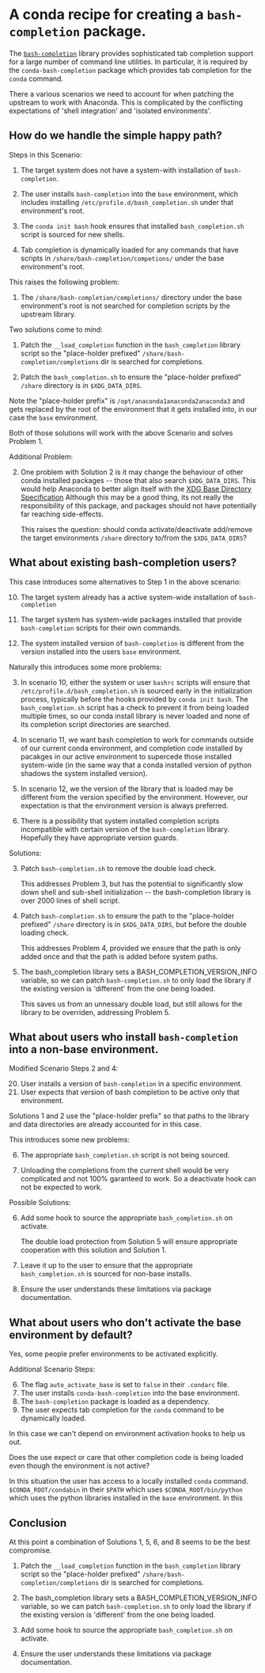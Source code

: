 # A conda recipe for creating a `bash-completion` package.

The [`bash-completion`][1] library provides sophisticated tab completion support for
a large number of command line utilities.  In particular, it is required by the
`conda-bash-completion` package which provides tab completion for the `conda` command.

There a various scenarios we need to account for when patching the upstream to work with
Anaconda.  This is complicated by the conflicting expectations of 'shell integration'
and 'isolated environments'. 

## How do we handle the simple happy path?

Steps in this Scenario:

1. The target system does not have a system-with installation of `bash-completion`. 

2. The user installs `bash-completion` into the `base` environment, which includes
   installing `/etc/profile.d/bash_completion.sh` under that environment's root.

3. The `conda init bash` hook ensures that installed `bash_completion.sh` script is
   sourced for new shells.

4. Tab completion is dynamically loaded for any commands that have scripts in
   `/share/bash-completion/competions/` under the base environment's root.

This raises the following problem:

1. The `/share/bash-completion/completions/` directory under the base environment's root
   is not searched for completion scripts by the upstream library.

Two solutions come to mind:

1. Patch the `__load_completion` function in the `bash_completion` library script so the
   "place-holder prefixed" `/share/bash-completion/completions` dir is searched for
   completions.

2. Patch the `bash_completion.sh` to ensure the "place-holder prefixed" `/share`
   directory is in `$XDG_DATA_DIRS`. 

Note the "place-holder prefix" is `/opt/anaconda1anaconda2anaconda3` and gets replaced
by the root of the environment that it gets installed into, in our case the `base`
environment.

Both of those solutions will work with the above Scenario and solves Problem 1. 

Additional Problem:
    
2. One problem with Solution 2 is it may change the behaviour of other conda installed
   packages -- those that also search `$XDG_DATA_DIRS`. This would help Anaconda to
   better align itself with the [XDG Base Directory Specification][2] Although this may
   be a good thing, its not really the responsibility of this package, and packages
   should not have potentially far reaching side-effects. 

   This raises the question: should conda activate/deactivate add/remove the target
   environments `/share` directory to/from the `$XDG_DATA_DIRS`?

## What about existing bash-completion users?

This case introduces some alternatives to Step 1 in the above scenario:

10. The target system already has a active system-wide installation of
    `bash-completion` 

11. The target system has system-wide packages installed that provide
    `bash-completion` scripts for their own commands.

12. The system installed version of `bash-completion` is different from the version
    installed into the users `base` environment. 

Naturally this introduces some more problems:

3. In scenario 10, either the system or user `bashrc` scripts will ensure that
   `/etc/profile.d/bash_completion.sh` is sourced early in the initialization
   process, typically before the hooks provided by `conda init bash`.  The
   `bash_completion.sh` script has a check to prevent it from being loaded multiple
   times, so our conda install library is never loaded and none of its completion
   script directories are searched.

4. In scenario 11, we want bash completion to work for commands outside of our
   current conda environment, and completion code installed by pacakges in our
   active environment to supercede those installed system-wide (in the same way
   that a conda installed version of python shadows the system installed version).

5. In scenario 12, we the version of the library that is loaded may be different
   from the version specified by the environment. However, our expectation is that
   the environment version is always preferred.   

6. There is a possibility that system installed completion scripts incompatible with
   certain version of the `bash-completion` library.  Hopefully they have
   appropriate version guards.

Solutions:

3. Patch `bash-completion.sh` to remove the double load check.

   This addresses Problem 3, but has the potential to significantly slow down shell
   and sub-shell initialization -- the bash-completion library is over 2000 lines of
   shell script.

4. Patch `bash-completion.sh` to ensure the path to the "place-holder prefixed"
   `/share` directory is in `$XDG_DATA_DIRS`, but before the double loading check.

   This addresses Problem 4, provided we ensure that the path is only added
   once and that the path is added before system paths.

5. The bash_completion library sets a BASH_COMPLETION_VERSION_INFO variable, so we
   can patch `bash-completion.sh` to only load the library if the existing version is
   'different' from the one being loaded.  

   This saves us from an unnessary double load, but still allows for the library to
   be overriden, addressing Problem 5.

## What about users who install `bash-completion` into a non-base environment.

Modified Scenario Steps 2 and 4:

20. User installs a version of `bash-completion` in a specific environment.
40. User expects that version of bash completion to be active only that environment.

Solutions 1 and 2 use the "place-holder prefix" so that paths to the library and data
directories are already accounted for in this case.

This introduces some new problems:

6. The appropriate `bash_completion.sh` script is not being sourced.

7. Unloading the completions from the current shell would be very complicated and
   not 100% garanteed to work.  So a deactivate hook can not be expected to work.

Possible Solutions:

6. Add some hook to source the appropriate `bash_completion.sh` on activate.

   The double load protection from Solution 5 will ensure appropriate cooperation
   with this solution and Solution 1. 

7. Leave it up to the user to ensure that the appropriate `bash_completion.sh` is
   sourced for non-base installs.

8. Ensure the user understands these limitations via package documentation.

## What about users who don't activate the base environment by default?

Yes, some people prefer environments to be activated explicitly.

Additional Scenario Steps:

6. The flag `auto_activate_base` is set to `false` in their `.condarc` file.
7. The user installs `conda-bash-completion` into the base environment.
8. The `bash-completion` package is loaded as a dependency.
9. The user expects tab completion for the `conda` command to be dynamically loaded.

In this case we can't depend on environment activation hooks to help us out.

Does the use expect or care that other completion code is being loaded even though the
environment is not active? 

In this situation the user has access to a locally installed `conda` command.
`$CONDA_ROOT/condabin` in their `$PATH` which uses `$CONDA_ROOT/bin/python` which uses
the python libraries installed in the `base` environment.  In this 

## Conclusion

At this point a combination of Solutions 1, 5, 6, and 8 seems to be the best compromise.

1. Patch the `__load_completion` function in the `bash_completion` library script so the
   "place-holder prefixed" `/share/bash-completion/completions` dir is searched for
   completions.

5. The bash_completion library sets a BASH_COMPLETION_VERSION_INFO variable, so we can
   patch `bash-completion.sh` to only load the library if the existing version is
   'different' from the one being loaded.  

6. Add some hook to source the appropriate `bash_completion.sh` on activate.

8. Ensure the user understands these limitations via package documentation.

[1]: https://github.com/scop/bash-completion
[2]: https://specifications.freedesktop.org/basedir-spec/basedir-spec-latest.html
